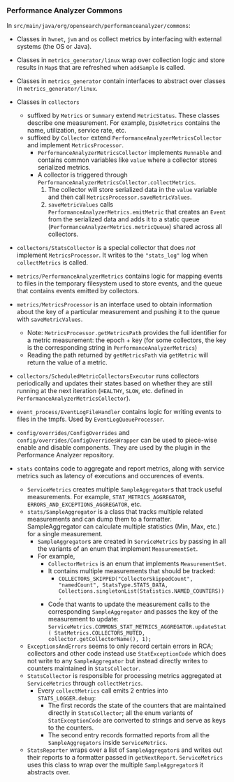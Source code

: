 ### Performance Analyzer Commons
In `src/main/java/org/opensearch/performanceanalyzer/commons`:
- Classes in `hwnet`, `jvm` and `os` collect metrics by interfacing with external systems (the OS or Java).
- Classes in `metrics_generator/linux` wrap over collection logic and store results in `Map`s that are refreshed when `addSample` is called.
- Classes in `metrics_generator` contain interfaces to abstract over classes in `metrics_generator/linux`.
- Classes in `collectors`
    - suffixed by `Metrics` or `Summary` extend `MetricStatus`. These classes describe one measurement. For example, `DiskMetrics` contains the name, utilization, service rate, etc.
    - suffixed by `Collector` extend `PerformanceAnalyzerMetricsCollector` and implement `MetricsProcessor`.
        - `PerformanceAnalyzerMetricsCollector` implements `Runnable` and contains common variables like `value` where a collector stores serialized metrics.
        - A collector is triggered through  `PerformanceAnalyzerMetricsCollector.collectMetrics`.
            1. The collector will store serialized data in the `value` variable and then call `MetricsProcessor.saveMetricValues`.
            2. `saveMetricValues` calls `PerformanceAnalyzerMetrics.emitMetric` that creates an `Event` from the serialized data and adds it to a static queue (`PerformanceAnalyzerMetrics.metricQueue`) shared across all collectors. 

- `collectors/StatsCollector` is a special collector that does *not* implement `MetricsProcessor`. It writes to the `"stats_log"` log when `collectMetrics` is called.

- `metrics/PerformanceAnalyzerMetrics` contains logic for mapping events to files in the temporary filesystem used to store events, and the queue that contains events emitted by collectors.
- `metrics/MetricsProcessor` is an interface used to obtain information about the key of a particular measurement and pushing it to the queue with `saveMetricValues`.
    - Note: `MetricsProcessor.getMetricsPath` provides the full identifier for a metric measurement: the epoch + key (for some collectors, the key is the corresponding string in `PerformanceAnalyzerMetrics`)
    - Reading the path returned by `getMetricsPath` via `getMetric` will return the value of a metric.

- `collectors/ScheduledMetricCollectorsExecutor` runs collectors periodically and updates their states based on whether they are still running at the next iteration (`HEALTHY`, `SLOW`, etc. defined in `PerformanceAnalyzerMetricsCollector`).

- `event_process/EventLogFileHandler` contains logic for writing events to files in the tmpfs. Used by  `EventLogQueueProcessor`.

- `config/overrides/ConfigOverrides` and `config/overrides/ConfigOverridesWrapper` can be used to piece-wise enable and disable components. They are used by the plugin in the Performance Analyzer repository.

- `stats` contains code to aggregate and report metrics, along with service metrics such as latency of executions and occurences of events.
    - `ServiceMetrics` creates multiple `SampleAggregator`s that track useful measurements. For example, `STAT_METRICS_AGGREGATOR`, `ERRORS_AND_EXCEPTIONS_AGGREGATOR`, etc.
    - `stats/SampleAggregator` is a class that tracks multiple related measurements and can dump them to a formatter. SampleAggregator can calculate multiple statistics (Min, Max, etc.) for a single measurement.
        - `SampleAggregator`s are created in `ServiceMetrics` by passing in all the variants of an enum that implement `MeasurementSet`.
        - For example, 
            - `CollectorMetrics` is an enum that implements `MeasurementSet`.
            - It contains multiple measurements that should be tracked:
                - `COLLECTORS_SKIPPED("CollectorSkippedCount", "namedCount", StatsType.STATS_DATA, Collections.singletonList(Statistics.NAMED_COUNTERS)),`
            - Code that wants to update the measurement calls to the corresponding `SampleAggregator` and passes the key of the measurement to update: `ServiceMetrics.COMMONS_STAT_METRICS_AGGREGATOR.updateStat(
                                    StatMetrics.COLLECTORS_MUTED, collector.getCollectorName(), 1);`
    - `ExceptionsAndErrors` seems to only record certain errors in RCA; collectors and other code instead use `StatExceptionCode` which does not write to any `SampleAggregator` but instead directly writes to counters maintained in `StatsCollector`.
    - `StatsCollector` is responsible for processing metrics aggregated at `ServiceMetrics` through `collectMetrics`.
        - Every `collectMetrics` call emits 2 entries into `STATS_LOGGER.debug`:
            - The first records the state of the counters that are maintained directly in `StatsCollector`; all the enum variants of `StatExceptionCode` are converted to strings and serve as keys to the counters.
            - The second entry records formatted reports from all the `SampleAggregators` inside `ServiceMetrics`.
    - `StatsReporter` wraps over a list of `SampleAggregator`s and writes out their reports to a formatter passed in `getNextReport`. `ServiceMetrics` uses this class to wrap over the multiple `SampleAggregator`s it abstracts over.
